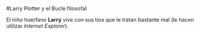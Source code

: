 #Larry Plotter y el Bucle filosofal

El niño huerfano **Larry** vive con sus tios que le tratan bastante mal (le hacen utilizar *Internet Explorer*).
